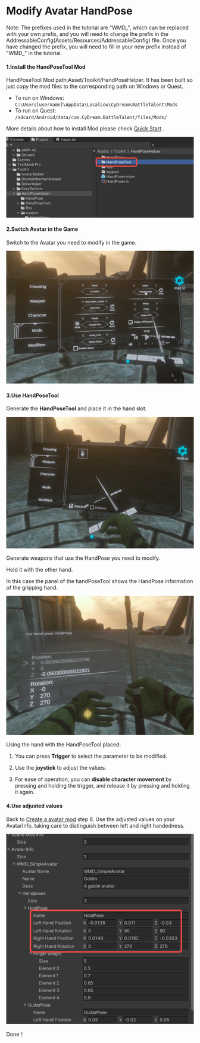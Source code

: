 # Modify Avatar HandPose

Note: The prefixes used in the tutorial are "WMD\_", which can be replaced with your own prefix, and you will need to change the prefix in the AddressableConfig(Assets/Resources/AddressableConfig) file. Once you have changed the prefix, you will need to fill in your new prefix instead of "WMD\_" in the tutorial.

#### 1.Install the HandPoseTool Mod

HandPoseTool Mod path:Asset/Toolkit/HandPoseHelper. It has been built so just copy the mod files to the corresponding path on Windows or Quest.

* To run on Windows: `C:\Users[username]\AppData\LocalLow\CyDream\BattleTalent\Mods`
* To run on Quest: `/sdcard/Android/data/com.CyDream.BattleTalent/files/Mods/`

More details about how to install Mod please check  [Quick Start](../getting-started/1-tutorial-quick-start.md) .

![CreateFolder](10.modity-avatar-hand-pose/ToolPath.png)

#### 2.Switch Avatar in the Game

Switch to the Avatar you need to modify in the game.

![CreateFolder](10.modity-avatar-hand-pose/SelectAvatar.png)



#### 3.Use HandPoseTool

Generate the **HandPoseTool** and place it in the hand slot.

![CreateFolder](10.modity-avatar-hand-pose/SpawnHandPoseTool.png)

Generate weapons that use the HandPose you need to modify.

Hold it with the other hand.

In this case the panel of the handPoseTool shows the HandPose information of the gripping hand.

![CreateFolder](10.modity-avatar-hand-pose/ModifyHandPose.png)



Using the hand with the HandPoseTool placed:

1. You can press **Trigger** to select the parameter to be modified.

2. Use the **joystick** to adjust the values.

3. For ease of operation, you can **disable character movement** by pressing and holding the trigger, and release it by pressing and holding it again.



#### 4.Use adjusted values

Back to  [Create a avatar mod](../tutorials-basic/3.create-an-avatar-mod.mdx) step 6. Use the adjusted values on your AvatarInfo, taking care to distinguish between left and right handedness.

![CreateFolder](10.modity-avatar-hand-pose/UseValue.png)



Done！
